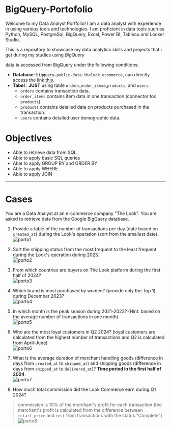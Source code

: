 # BigQuery-Portofolio

Welcome to my Data Analyst Portfolio! I am a data analyst with experience in using various tools and technologies. I am proficient in data tools such as Python, MySQL, PostgreSql, BigQuery, Excel, Power BI, Tableau and Looker Studio.

This is a repository to showcase my data analytics skills and projects that i get during my studies using *BigQuery*

data is accessed from BigQuery under the following conditions:

  - **Database**: `bigquery-public-data.thelook_ecommerce`, can directly access the link [this](https://console.cloud.google.com/bigquery?p=bigquery-public-data&d=thelook_ecommerce).
  - **Tabel**     : **JUST** using table `orders`,`order_items`,`products`, and `users`.
      - `orders` contains transaction data.
      - `order_items` contains item data in one transaction (connector too `products`). 
      - `products` contains detailed data on products purchased in the transaction.
      - `users` contains detailed user demographic data.


# Objectives
- Able to retrieve data from SQL.
- Able to apply basic SQL queries
- Able to apply GROUP BY and ORDER BY
- Able to apply WHERE
- Able to apply JOIN

---
# Cases
You are a Data Analyst at an e-commerce company "The Look". You are asked to retrieve data from the Google BigQuery database.

1. Provide a table of the number of transactions per day (date based on `created_at`) during the Look's operation (sort from the smallest date).<br />
![porto1](https://github.com/user-attachments/assets/e9ef5c4f-96a0-492f-9ee0-bfcc4028271f)

2. Sort the shipping status from the most frequent to the least frequent during the Look's operation during 2023.<br />
![porto2](https://github.com/user-attachments/assets/e32d116e-01c2-441f-96b8-d28041832955)

3. From which countries are buyers on The Look platform during the first half of 2024?<br />
![porto3](https://github.com/user-attachments/assets/5e39c968-5492-4c7f-b8a2-cb01730c292f)

5. Which brand is most purchased by women? (provide only the Top 1) during December 2023?<br />
![porto4](https://github.com/user-attachments/assets/4d06c368-1666-4a41-bfe1-a36114554b27)

6. In which month is the peak season during 2021-2023? (Hint: based on the average number of transactions in one month)<br />
![porto5](https://github.com/user-attachments/assets/377e3f94-4a64-436e-b588-bdbe95b359e7)

7. Who are the most loyal customers in Q2 2024? (loyal customers are calculated from the highest number of transactions and Q2 is calculated from April-June)<br />
![porto6](https://github.com/user-attachments/assets/3f155342-edfd-4230-965f-7e91cadd314f)

8. What is the average duration of merchant handling goods (difference in days from `created_at` to `shipped_at`) and shipping goods (difference in days from `shipped_at` to `delivered_at`)? **Time period in the first half of 2024**.<br />
![porto7](https://github.com/user-attachments/assets/9fddbf45-a212-4acd-b067-9e5e320e1f6d)

9. How much total commission did the Look Commerce earn during Q1 2024?
> commission is 10% of the merchant's profit for each transaction (the merchant's profit is calculated from the difference between `retail_price` and `cost` from transactions with the status "Complete") <br />
![porto8](https://github.com/user-attachments/assets/957b370e-a42e-4c46-adb4-9ff799556133)
